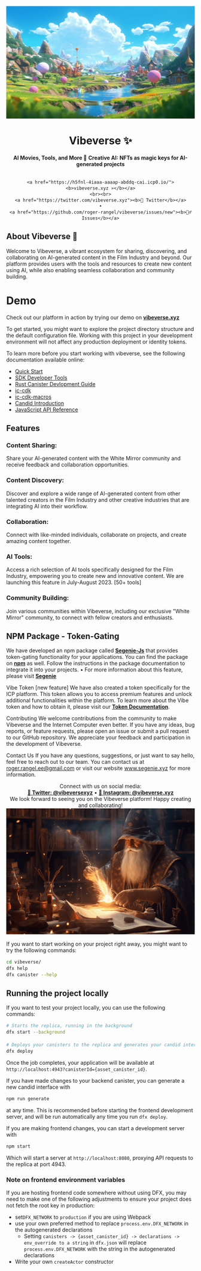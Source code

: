 <div align="center">
     <img src="https://github.com/roger-rangel/vibeverse/blob/main/public/images/dashboard/magical_place.png" height="300px" width="100%" style="object-fit=cover;" alt="Vibeverse Intro">
    <h1>Vibeverse ✨</h1>
    <strong>AI Movies, Tools, and More 🌿</strong>
    <strong>Creative AI: NFTs as magic keys for AI-generated projects</strong>
</div>
<br>
<div align="center">
  
</div>
<div align="center">
    
    <a href="https://h5fnl-4iaaa-aaaap-abddq-cai.icp0.io/"><b>vibeverse.xyz »</b></a>
    <br><br>
    <a href="https://twitter.com/vibeverse.xyz"><b>🪺 Twitter</b></a>
    •
    <a href="https://github.com/roger-rangel/vibeverse/issues/new"><b>🧞‍♂️ Issues</b></a>
</div>

## About Vibeverse 🍿

Welcome to Vibeverse, a vibrant ecosystem for sharing, discovering, and collaborating on AI-generated content in the Film Industry and beyond. Our platform provides users with the tools and resources to create new content using AI, while also enabling seamless collaboration and community building.

# Demo

Check out our platform in action by trying our demo on <a href="https://h5fnl-4iaaa-aaaap-abddq-cai.icp0.io/"><b>vibeverse.xyz</b></a>

To get started, you might want to explore the project directory structure and the default configuration file. Working with this project in your development environment will not affect any production deployment or identity tokens.

To learn more before you start working with vibeverse, see the following documentation available online:

- [Quick Start](https://internetcomputer.org/docs/quickstart/quickstart-intro)
- [SDK Developer Tools](https://internetcomputer.org/docs/developers-guide/sdk-guide)
- [Rust Canister Devlopment Guide](https://internetcomputer.org/docs/rust-guide/rust-intro)
- [ic-cdk](https://docs.rs/ic-cdk)
- [ic-cdk-macros](https://docs.rs/ic-cdk-macros)
- [Candid Introduction](https://internetcomputer.org/docs/candid-guide/candid-intro)
- [JavaScript API Reference](https://erxue-5aaaa-aaaab-qaagq-cai.raw.icp0.io)


## Features

### Content Sharing: 
Share your AI-generated content with the White Mirror community and receive feedback and collaboration opportunities.

### Content Discovery: 
Discover and explore a wide range of AI-generated content from other talented creators in the Film Industry and other creative industries that are integrating AI into their workflow.

### Collaboration: 
Connect with like-minded individuals, collaborate on projects, and create amazing content together.

### AI Tools: 
Access a rich selection of AI tools specifically designed for the Film Industry, empowering you to create new and innovative content. We are launching this feature in July-August 2023. [50+ tools]

### Community Building: 
Join various communities within Vibeverse, including our exclusive "White Mirror" community, to connect with fellow creators and enthusiasts.


## NPM Package - Token-Gating
We have developed an npm package called <a href="https://github.com/Szegoo/Segenie-Js"><b>Segenie-Js</b></a> that provides token-gating functionality for your applications. You can find the package on <a href="https://npmjs.com/package/segenie-js"><b>npm</b></a> as well. Follow the instructions in the package documentation to integrate it into your projects.
  • For more information about this feature, please visit <a href="https://github.com/roger-rangel/Segenie"><b>Segenie</b></a>

Vibe Token [new feature]
We have also created a token specifically for the ICP platform. This token allows you to access premium features and unlock additional functionalities within the platform. To learn more about the Vibe token and how to obtain it, please visit our <a href="https://github.com/roger-rangel/vibe-token#readme"><b>Token Documentation</b></a>.

Contributing
We welcome contributions from the community to make Vibeverse and the Internet Computer even better. If you have any ideas, bug reports, or feature requests, please open an issue or submit a pull request to our GitHub repository. We appreciate your feedback and participation in the development of Vibeverse.

Contact Us
If you have any questions, suggestions, or just want to say hello, feel free to reach out to our team. You can contact us at roger.rangel.ee@gmail.com or visit our website www.segenie.xyz for more information.



<div align="center">
     Connect with us on social media:
     <br>
    <a href="https://twitter.com/vibeverse.xyz"><b>🪺 Twitter: @vibeversexyz</b></a>
    •
    <a href="https://www.instagram.com/vibeverse.xyz/"><b>🎨 Instagram: @vibeverse.xyz</b></a>
     <br>
     We look forward to seeing you on the Vibeverse platform! Happy creating and collaborating!
</div>



<div align="center">
    <img src="https://github.com/roger-rangel/vibeverse/blob/main/public/images/dashboard/wizard.png" alt="Vibeverse Intro">
</div>

If you want to start working on your project right away, you might want to try the following commands:

```bash
cd vibeverse/
dfx help
dfx canister --help
```

## Running the project locally

If you want to test your project locally, you can use the following commands:

```bash
# Starts the replica, running in the background
dfx start --background

# Deploys your canisters to the replica and generates your candid interface
dfx deploy
```

Once the job completes, your application will be available at `http://localhost:4943?canisterId={asset_canister_id}`.

If you have made changes to your backend canister, you can generate a new candid interface with

```bash
npm run generate
```

at any time. This is recommended before starting the frontend development server, and will be run automatically any time you run `dfx deploy`.

If you are making frontend changes, you can start a development server with

```bash
npm start
```

Which will start a server at `http://localhost:8080`, proxying API requests to the replica at port 4943.

### Note on frontend environment variables

If you are hosting frontend code somewhere without using DFX, you may need to make one of the following adjustments to ensure your project does not fetch the root key in production:

- set`DFX_NETWORK` to `production` if you are using Webpack
- use your own preferred method to replace `process.env.DFX_NETWORK` in the autogenerated declarations
  - Setting `canisters -> {asset_canister_id} -> declarations -> env_override to a string` in `dfx.json` will replace `process.env.DFX_NETWORK` with the string in the autogenerated declarations
- Write your own `createActor` constructor

